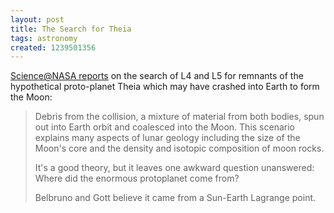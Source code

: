 ```yaml
---
layout: post
title: The Search for Theia
tags: astronomy
created: 1239501356
---
```

[Science@NASA reports](http://science.nasa.gov/headlines/y2009/09apr_theia.htm) on the search of L4 and L5 for remnants of the hypothetical proto-planet Theia which may have crashed into Earth to form the Moon:

> Debris from the collision, a mixture of material from both bodies, spun out into Earth orbit and coalesced into the Moon. This scenario explains many aspects of lunar geology including the size of the Moon's core and the density and isotopic composition of moon rocks.
>
>It's a good theory, but it leaves one awkward question unanswered: Where did the enormous protoplanet come from?
>
>Belbruno and Gott believe it came from a Sun-Earth Lagrange point.
